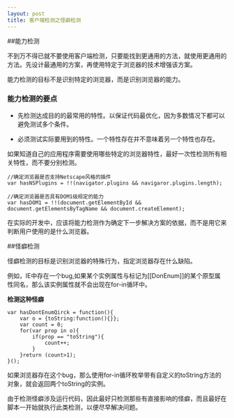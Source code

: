 ```yaml
---
layout: post
title: 客户端检测之怪癖检测
---
```

##能力检测

不到万不得已就不要使用客户端检测，只要能找到更通用的方法，就使用更通用的方法。先设计最通用的方案，再使用特定于浏览器的技术增强该方案。

能力检测的目标不是识别特定的浏览器，而是识别浏览器的能力。

### 能力检测的要点
* 先检测达成目的的最常用的特性。以保证代码最优化，因为多数情况下都可以避免测试多个条件。

* 必须测试实际要用到的特性。一个特性存在并不意味着另一个特性也存在。

如果知道自己的应用程序需要使用哪些特定的浏览器特性，最好一次性检测所有相关特性，而不要分别检测。

    //确定浏览器是否支持Netscape风格的插件
    var hasNSPlugins = !!(navigator.plugins && navigaror.plugins.length);

    //确定浏览器是否具有DOM1级规定的能力
    var hasDOM1 = !!(document.getElementById && document.getElementsByTagName && document.createElement);

在实际的开发中，应该将能力检测作为确定下一步解决方案的依据，而不是用它来判断用户使用的是什么浏览器。

##怪癖检测

怪癖检测的目标是识别浏览器的特殊行为，指定浏览器存在什么缺陷。

例如，IE中存在一个bug,如果某个实例属性与标记为[[DonEnum]]的某个原型属性同名，那么该实例属性就不会出现在for-in循环中。

**检测这种怪癖**

    var hasDontEnumQirck = function(){
        var o = {toString:function(){}};
        var count = 0;
        for(var prop in o){
            if(prop == "toString"){
                count++;
            }
        }return (count>1);
    }();
    
如果浏览器存在这个bug，那么使用for-in循环枚举带有自定义的toString方法的对象，就会返回两个toString的实例。

由于检测怪癖涉及运行代码，因此最好只检测那些有直接影响的怪癖，而且最好在脚本一开始就执行此类检测，以便尽早解决问题。

